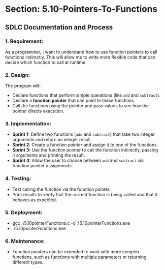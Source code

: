# Section: 5.10-Pointers-To-Functions
## SDLC Documentation and Process

### 1. **Requirement:**
As a programmer, I want to understand how to use function pointers to call functions indirectly. This will allow me to write more flexible code that can decide which function to call at runtime.

### 2. **Design:**
The program will:
- Declare functions that perform simple operations (like `add` and `subtract`).
- Declare a **function pointer** that can point to these functions.
- Call the functions using the pointer and pass values to see how the pointer directs execution.

### 3. **Implementation:**
- **Sprint 1:** Define two functions (`add` and `subtract`) that take two integer arguments and return an integer result.
- **Sprint 2:** Create a function pointer and assign it to one of the functions.
- **Sprint 3:** Use the function pointer to call the function indirectly, passing it arguments and printing the result.
- **Sprint 4:** Allow the user to choose between `add` and `subtract` via function pointer assignments.

### 4. **Testing:**
- Test calling the function via the function pointer.
- Print results to verify that the correct function is being called and that it behaves as expected.

### 5. **Deployment:**
   - gcc .\5.10pointerFunctions.c -o .\5.10pointerFunctions.exe
   - .\5.10pointerFunctions.exe

### 6. Maintenance:
   - Function pointers can be extended to work with more complex functions, such as functions with multiple parameters or returning different types.